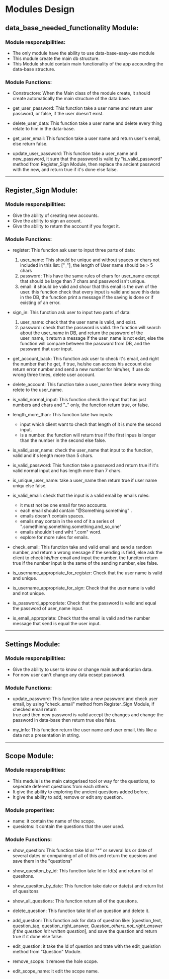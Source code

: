 # Modules Design

## data_base_needed_functionality Module:

### Module responsipilities:
- The only module have the ability to use data-base-easy-use module
- This module create the main db structure.
- This Module should contain main functionality of the app accourding the data-base structure.

### Module Functions:
- Constructore: When the Main class of the module create, it should create automatically the main structure of the data base.

- get_user_password: This function take a user name and return user password, or false, if the user doesn't exist.

- delete_user_data: This function take a user name and delete every thing relate to him in the data-base.

- get_user_email: This function take a user name and return user's email, else return false.

- update_user_password: This function take a user_name and new_password, it sure that the password is valid by "is_valid_password" method from Register_Sign Module, 
  then replace the ancient password with the new, and return true if it's done else false.
------------------------------------------------------------------------------------------------------------------------------------------------------
## Register_Sign Module:
### Module responsipilities:
- Give the ability of creating new accounts.
- Give the ability to sign an acount.
- Give the ability to return the account if you forget it.
### Module Functions:
- register: This function ask user to input three parts of data:
    1. user_name: This should be unique and without spaces or chars not included in this list: ["_"], the length of User name should be > 5 chars
    2. password: This have the same rules of chars for user_name except that should be large than 7 chars and password isn't unique.
    3. email: it should be valid and shour that this email is the own of the user.
    this function check that every input is valid and save this data in the DB, the function print a message if the saving is done or if existing of an
    error.
        
- sign_in: This function ask user to input two parts of data:
    1. user_name: check that the user name is valid, and exist.
    2. password: check that the password is valid.
    the function will search about the user_name in DB, and return the password of the user_name, it return a message if the user_name is not exist, else
    the function will compare between the passward from DB, and the passward that user input.

- get_account_back: This function ask user to check it's email, and right the number that he get, if true, he/she can access his account else return 
    error number and send a new number for him/her, if use do wrong three times, delete user account.

- delete_account: This function take a user_name then delete every thing relete to the user_name. 
        
- is_valid_normal_input: This function check the input that has just numbers and chars and "_" only, the function return true, or false.
        
- length_more_than: This function take two inputs:
    - input which client want to chech that length of it is more the second input.
    - is a number.
    the function will return true if the first inpus is longer than the number in the second else false.
        
- is_valid_user_name: check the user_name that input to the function, valid and it's length more than 5 chars.

- is_valid_password: This function take a password and return true if it's valid normal input and has length more than 7 chars.
    
- is_unique_user_name: take a user_name then return true if user name uniqu else false.

- is_valid_email: check that the input is a valid email by emails rules:
    - it must not be one email for two accounts.
    - each email should contain "@Something.something" .
    - emails doesn't contain spaces.
    - emails may contain in the end of it a series of ".somethinng.something.something.and_so_one"
    - emails shouldn't end wiht ".com" word.
    - explore for more rules for emails.
   
- check_email: This function take and valid email and send a random number, and return a wrong message if the sending is field, else ask the client to
    check his/her email and input the number. the funciton return true if the number input is the same of the sending number, else false.

- is_username_appropriate_for_register: Check that the user name is valid and unique.

- is_username_appropriate_for_sign: Check that the user name is valid and not unique.

- is_password_appropriate: Check that the password is valid and equal the password of user_name input.

- is_email_appropriate: Check that the email is valid and the number message that send is equal the user input.
------------------------------------------------------------------------------------------------------------------------------------------------------
## Settings Module:

### Module responsipilities:
- Give the ability to user to know or change main authantication data.
- For now user can't change any data ecsept password.

### Module Functions:
- update_password: This function take a new password and check user email, by using "check_email" method from Register_Sign Module, if checked email return     
    true and then new password is valid  accept the changes and change the password in data-base then return true else false.

- my_info: This function return the user name and user email, this like a data not a presentation in string.
------------------------------------------------------------------------------------------------------------------------------------------------------
## Scope Module:

### Module responsipilities:
- This medule is the main catogerised tool or way for the questions, to seperate deferent questions from each others.
- It give the ability to exploring the ancient questions added before.
- It give the ability to add, remove or edit any question.

### Module properities:
- name: it contain the name of the scope.
- quesiotns: it contain the questions that the user used.

### Module Functions:
- show_question: This function take Id or "*" or several Ids or date of several dates or compaining of all of this and return the quesions and save them in
    the "questions"  

- show_quesiton_by_id: This function take Id or Id(s) and return list of quesitons.

- show_quesiton_by_date: This function take date or date(s) and return list of quesitons

- show_all_questions: This function return all of the quesitons.

- delete_question: This function take Id of an question and delete it.

- add_question: This function ask for data of question like: [question_text, question_taq, question_right_answer, *Question_others_not_right_answer if the 
    question is't written question*], and save the question and return true if it done else false.

- edit_question: it take the Id of question and trate with the edit_queistion method from "Question" Module.

- remove_scope: it remove the hole scope.

- edit_scope_name: it edit the scope name. 
    
